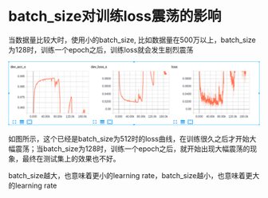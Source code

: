 # batch_size对训练loss震荡的影响

当数据量比较大时，使用小的batch_size, 比如数据量在500万以上，batch_size为128时，训练一个epoch之后，训练loss就会发生剧烈震荡

![train loss](images/train_loss.png)

如图所示，这个已经是batch_size为512时的loss曲线，在训练很久之后才开始大幅震荡；当batch_size为128时，训练一个epoch之后，就开始出现大幅震荡的现象，最终在测试集上的效果也不好。

batch_size越大，也意味着更小的learning rate，batch_size越小，也意味着更大的learning rate